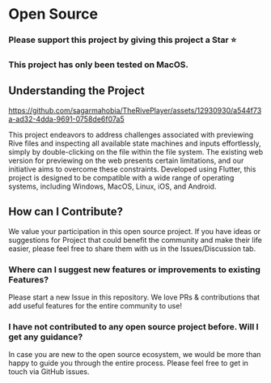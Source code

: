 # Open Source
### Please support this project by giving this project a Star ⭐️

### This project has only been tested on MacOS.

## Understanding the Project 
https://github.com/sagarmahobia/TheRivePlayer/assets/12930930/a544f73a-ad32-4dda-9691-0758de6f07a5


This project endeavors to address challenges associated with previewing Rive files and inspecting all available state machines and inputs effortlessly, simply by double-clicking on the file within the file system. The existing web version for previewing on the web presents certain limitations, and our initiative aims to overcome these constraints. Developed using Flutter, this project is designed to be compatible with a wide range of operating systems, including Windows, MacOS, Linux, iOS, and Android.
## How can I Contribute?

We value your participation in this open source project. If you have ideas or suggestions for Project that could benefit the community and make their life easier, please feel free to share them with us in the Issues/Discussion tab.

### Where can I suggest new features or improvements to existing Features?

Please start a new Issue in this repository. We love PRs & contributions that add useful features for the entire community to use!

### I have not contributed to any open source project before. Will I get any guidance?

In case you are new to the open source ecosystem, we would be more than happy to guide you through the entire process. Please feel free to get in touch via GitHub issues.



